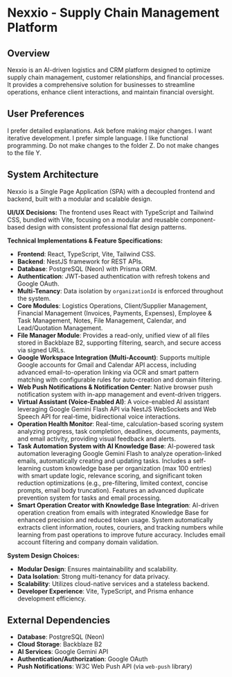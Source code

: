 # Nexxio - Supply Chain Management Platform

## Overview
Nexxio is an AI-driven logistics and CRM platform designed to optimize supply chain management, customer relationships, and financial processes. It provides a comprehensive solution for businesses to streamline operations, enhance client interactions, and maintain financial oversight.

## User Preferences
I prefer detailed explanations. Ask before making major changes. I want iterative development. I prefer simple language. I like functional programming. Do not make changes to the folder Z. Do not make changes to the file Y.

## System Architecture
Nexxio is a Single Page Application (SPA) with a decoupled frontend and backend, built with a modular and scalable design.

**UI/UX Decisions:**
The frontend uses React with TypeScript and Tailwind CSS, bundled with Vite, focusing on a modular and reusable component-based design with consistent professional flat design patterns.

**Technical Implementations & Feature Specifications:**
-   **Frontend**: React, TypeScript, Vite, Tailwind CSS.
-   **Backend**: NestJS framework for REST APIs.
-   **Database**: PostgreSQL (Neon) with Prisma ORM.
-   **Authentication**: JWT-based authentication with refresh tokens and Google OAuth.
-   **Multi-Tenancy**: Data isolation by `organizationId` is enforced throughout the system.
-   **Core Modules**: Logistics Operations, Client/Supplier Management, Financial Management (Invoices, Payments, Expenses), Employee & Task Management, Notes, File Management, Calendar, and Lead/Quotation Management.
-   **File Manager Module**: Provides a read-only, unified view of all files stored in Backblaze B2, supporting filtering, search, and secure access via signed URLs.
-   **Google Workspace Integration (Multi-Account)**: Supports multiple Google accounts for Gmail and Calendar API access, including advanced email-to-operation linking via OCR and smart pattern matching with configurable rules for auto-creation and domain filtering.
-   **Web Push Notifications & Notification Center**: Native browser push notification system with in-app management and event-driven triggers.
-   **Virtual Assistant (Voice-Enabled AI)**: A voice-enabled AI assistant leveraging Google Gemini Flash API via NestJS WebSockets and Web Speech API for real-time, bidirectional voice interactions.
-   **Operation Health Monitor**: Real-time, calculation-based scoring system analyzing progress, task completion, deadlines, documents, payments, and email activity, providing visual feedback and alerts.
-   **Task Automation System with AI Knowledge Base**: AI-powered task automation leveraging Google Gemini Flash to analyze operation-linked emails, automatically creating and updating tasks. Includes a self-learning custom knowledge base per organization (max 100 entries) with smart update logic, relevance scoring, and significant token reduction optimizations (e.g., pre-filtering, limited context, concise prompts, email body truncation). Features an advanced duplicate prevention system for tasks and email processing.
-   **Smart Operation Creator with Knowledge Base Integration**: AI-driven operation creation from emails with integrated Knowledge Base for enhanced precision and reduced token usage. System automatically extracts client information, routes, couriers, and tracking numbers while learning from past operations to improve future accuracy. Includes email account filtering and company domain validation.

**System Design Choices:**
-   **Modular Design**: Ensures maintainability and scalability.
-   **Data Isolation**: Strong multi-tenancy for data privacy.
-   **Scalability**: Utilizes cloud-native services and a stateless backend.
-   **Developer Experience**: Vite, TypeScript, and Prisma enhance development efficiency.

## External Dependencies
-   **Database**: PostgreSQL (Neon)
-   **Cloud Storage**: Backblaze B2
-   **AI Services**: Google Gemini API
-   **Authentication/Authorization**: Google OAuth
-   **Push Notifications**: W3C Web Push API (via `web-push` library)